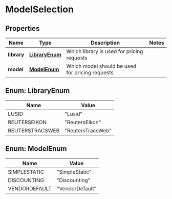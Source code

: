 

# ModelSelection

## Properties

Name | Type | Description | Notes
------------ | ------------- | ------------- | -------------
**library** | [**LibraryEnum**](#LibraryEnum) | Which library is used for pricing requests | 
**model** | [**ModelEnum**](#ModelEnum) | Which model should be used for pricing requests | 



## Enum: LibraryEnum

Name | Value
---- | -----
LUSID | &quot;Lusid&quot;
REUTERSEIKON | &quot;ReutersEikon&quot;
REUTERSTRACSWEB | &quot;ReutersTracsWeb&quot;



## Enum: ModelEnum

Name | Value
---- | -----
SIMPLESTATIC | &quot;SimpleStatic&quot;
DISCOUNTING | &quot;Discounting&quot;
VENDORDEFAULT | &quot;VendorDefault&quot;



